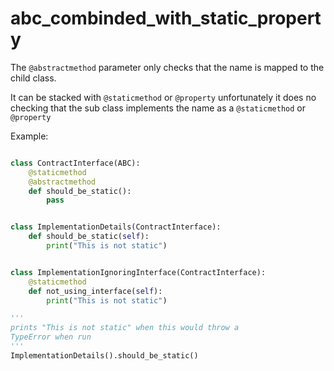 # abc_combinded_with_static_property
The ```@abstractmethod``` parameter only checks that the name is mapped to the child class.

It can be stacked with ```@staticmethod``` or ```@property``` unfortunately it does no checking that the sub class implements the name as a ```@staticmethod``` or ```@property```

Example:

```python

class ContractInterface(ABC):
    @staticmethod
    @abstractmethod
    def should_be_static():
        pass


class ImplementationDetails(ContractInterface):
    def should_be_static(self):
        print("This is not static")


class ImplementationIgnoringInterface(ContractInterface):
    @staticmethod
    def not_using_interface(self):
        print("This is not static")

'''
prints "This is not static" when this would throw a 
TypeError when run
'''
ImplementationDetails().should_be_static()
```